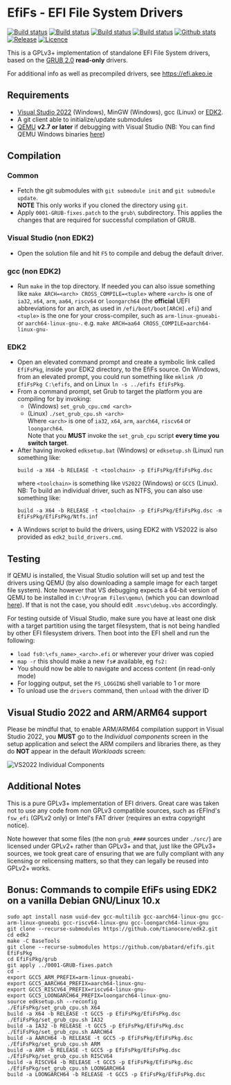 EfiFs - EFI File System Drivers
===============================

[![Build status](https://img.shields.io/github/actions/workflow/status/pbatard/efifs/windows_msvc_gnu-efi.yml?style=flat-square&label=MSVC%20(gnu-efi))](https://github.com/pbatard/efifs/actions/workflows/windows_msvc_gnu-efi.yml)
[![Build status](https://img.shields.io/github/actions/workflow/status/pbatard/efifs/windows_msvc_edk2.yml?style=flat-square&label=MSVC%20(EDK2))](https://github.com/pbatard/efifs/actions/workflows/windows_msvc_edk2.yml)
[![Build status](https://img.shields.io/github/actions/workflow/status/pbatard/efifs/linux_gcc_gnu-efi.yml?style=flat-square&label=gcc%20(gnu-efi))](https://github.com/pbatard/efifs/actions/workflows/linux_gcc_gnu-efi.yml)
[![Build status](https://img.shields.io/github/actions/workflow/status/pbatard/efifs/linux_gcc_edk2.yml?style=flat-square&label=gcc%20(EDK2))](https://github.com/pbatard/efifs/actions/workflows/linux_gcc_edk2.yml)
[![Github stats](https://img.shields.io/github/downloads/pbatard/efifs/total.svg?label=Downloads%20%28since%202021.08.15%29&style=flat-square)](https://github.com/pbatard/efifs/releases)  
[![Release](https://img.shields.io/github/release-pre/pbatard/efifs.svg?label=Latest%20Release&style=flat-square)](https://github.com/pbatard/efifs/releases)
[![Licence](https://img.shields.io/badge/license-GPLv3-blue.svg?label=License&style=flat-square)](https://www.gnu.org/licenses/gpl-3.0.en.html)

This is a GPLv3+ implementation of standalone EFI File System drivers, based on
the [GRUB 2.0](http://www.gnu.org/software/grub/) __read-only__ drivers.

For additional info as well as precompiled drivers, see https://efi.akeo.ie

## Requirements

* [Visual Studio 2022](https://www.visualstudio.com/vs/community/) (Windows),
  MinGW (Windows), gcc (Linux) or [EDK2](https://github.com/tianocore/edk2).
* A git client able to initialize/update submodules
* [QEMU](http://www.qemu.org) __v2.7 or later__ if debugging with Visual Studio
  (NB: You can find QEMU Windows binaries [here](https://qemu.weilnetz.de/w64/))

## Compilation

### Common

* Fetch the git submodules with `git submodule init` and `git submodule update`.  
  __NOTE__ This only works if you cloned the directory using `git`.
* Apply `0001-GRUB-fixes.patch` to the `grub\` subdirectory. This applies the
  changes that are required for successful compilation of GRUB.

### Visual Studio (non EDK2)

* Open the solution file and hit `F5` to compile and debug the default driver.

### gcc (non EDK2)

* Run `make` in the top directory. If needed you can also issue something like
  `make ARCH=<arch> CROSS_COMPILE=<tuple>` where `<arch>` is one of `ia32`,
  `x64`, `arm`, `aa64`, `riscv64` or `loongarch64` (the __official__ UEFI abbreviations
  for an arch, as used in `/efi/boot/boot[ARCH].efi`) and `<tuple>` is the one for your
  cross-compiler, such as `arm-linux-gnueabi-` or `aarch64-linux-gnu-`.
  e.g. `make ARCH=aa64 CROSS_COMPILE=aarch64-linux-gnu-`

### EDK2

* Open an elevated command prompt and create a symbolic link called `EfiFsPkg`,
  inside your EDK2 directory, to the EfiFs source. On Windows, from an elevated
  prompt, you could run something like `mklink /D EfiFsPkg C:\efifs`, and on
  Linux `ln -s ../efifs EfiFsPkg`.
* From a command prompt, set Grub to target the platform you are compiling for
  by invoking:
  * (Windows) `set_grub_cpu.cmd <arch>`
  * (Linux) `./set_grub_cpu.sh <arch>`  
  Where `<arch>` is one of `ia32`, `x64`, `arm`, `aarch64`, `riscv64` or `loongarch64`.  
  Note that you __MUST__ invoke the `set_grub_cpu` script __every time you
  switch target__.
* After having invoked `edksetup.bat` (Windows) or `edksetup.sh` (Linux) run
  something like:  
  ```
  build -a X64 -b RELEASE -t <toolchain> -p EfiFsPkg/EfiFsPkg.dsc
  ```  
  where `<toolchain>` is something like `VS2022` (Windows) or `GCC5` (Linux).  
  NB: To build an individual driver, such as NTFS, you can also use something
  like:  
  ```
  build -a X64 -b RELEASE -t <toolchain> -p EfiFsPkg/EfiFsPkg.dsc -m EfiFsPkg/EfiFsPkg/Ntfs.inf
  ```
* A Windows script to build the drivers, using EDK2 with VS2022 is also provided
  as `edk2_build_drivers.cmd`.

## Testing

If QEMU is installed, the Visual Studio solution will set up and test the
drivers using QEMU (by also downloading a sample image for each target file
system). Note however that VS debugging expects a 64-bit version of QEMU to be
installed in `C:\Program Files\qemu\` (which you can download [here](https://qemu.weilnetz.de/w64/)).
If that is not the case, you should edit `.msvc\debug.vbs` accordingly.

For testing outside of Visual Studio, make sure you have at least one disk with
a target partition using the target filesystem, that is not being handled by
other EFI filesystem drivers.
Then boot into the EFI shell and run the following:
* `load fs0:\<fs_name>_<arch>.efi` or wherever your driver was copied
* `map -r` this should make a new `fs#` available, eg `fs2:`
* You should now be able to navigate and access content (in read-only mode)
* For logging output, set the `FS_LOGGING` shell variable to 1 or more
* To unload use the `drivers` command, then `unload` with the driver ID

## Visual Studio 2022 and ARM/ARM64 support

Please be mindful that, to enable ARM/ARM64 compilation support in Visual
Studio 2022, you __MUST__ go to the _Individual components_ screen in the setup
application and select the ARM compilers and libraries there, as they do __NOT__
appear in the default _Workloads_ screen:

![VS2022 Individual Components](https://files.akeo.ie/pics/VS2019_Individual_Components.png)

## Additional Notes

This is a pure GPLv3+ implementation of EFI drivers. Great care was taken not to
use any code from non GPLv3 compatible sources, such as rEFInd's `fsw_efi`
(GPLv2 only) or Intel's FAT driver (requires an extra copyright notice).

Note however that some files (the non `grub_####` sources under `./src/`) are
licensed under GPLv2+ rather than GPLv3+ and that, just like the GPLv3+ sources,
we took great care of ensuring that we are fully compliant with any licensing
or relicensing matters, so that they can legally be reused into GPLv2+ works.

## Bonus: Commands to compile EfiFs using EDK2 on a vanilla Debian GNU/Linux 10.x

```
sudo apt install nasm uuid-dev gcc-multilib gcc-aarch64-linux-gnu gcc-arm-linux-gnueabi gcc-riscv64-linux-gnu gcc-loongarch64-linux-gnu
git clone --recurse-submodules https://github.com/tianocore/edk2.git
cd edk2
make -C BaseTools
git clone --recurse-submodules https://github.com/pbatard/efifs.git EfiFsPkg
cd EfiFsPkg/grub
git apply ../0001-GRUB-fixes.patch
cd -
export GCC5_ARM_PREFIX=arm-linux-gnueabi-
export GCC5_AARCH64_PREFIX=aarch64-linux-gnu-
export GCC5_RISCV64_PREFIX=riscv64-linux-gnu-
export GCC5_LOONGARCH64_PREFIX=loongarch64-linux-gnu-
source edksetup.sh --reconfig
./EfiFsPkg/set_grub_cpu.sh X64
build -a X64 -b RELEASE -t GCC5 -p EfiFsPkg/EfiFsPkg.dsc
./EfiFsPkg/set_grub_cpu.sh IA32
build -a IA32 -b RELEASE -t GCC5 -p EfiFsPkg/EfiFsPkg.dsc
./EfiFsPkg/set_grub_cpu.sh AARCH64
build -a AARCH64 -b RELEASE -t GCC5 -p EfiFsPkg/EfiFsPkg.dsc
./EfiFsPkg/set_grub_cpu.sh ARM
build -a ARM -b RELEASE -t GCC5 -p EfiFsPkg/EfiFsPkg.dsc
./EfiFsPkg/set_grub_cpu.sh RISCV64
build -a RISCV64 -b RELEASE -t GCC5 -p EfiFsPkg/EfiFsPkg.dsc
./EfiFsPkg/set_grub_cpu.sh LOONGARCH64
build -a LOONGARCH64 -b RELEASE -t GCC5 -p EfiFsPkg/EfiFsPkg.dsc
```
